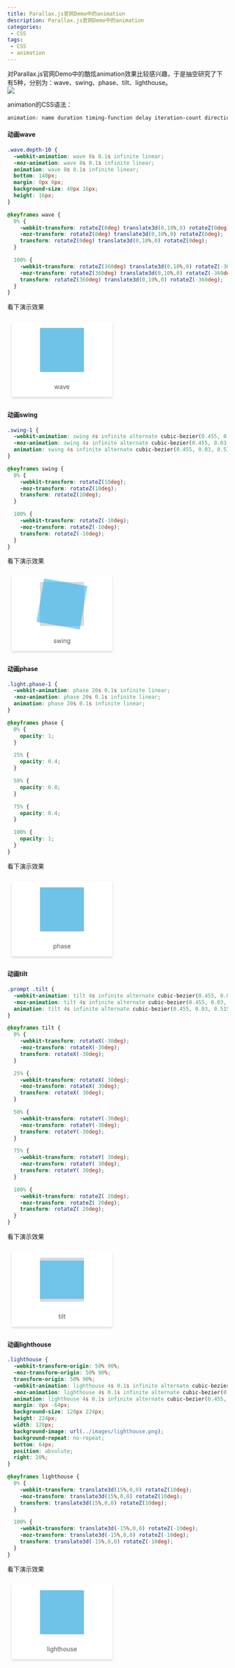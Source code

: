 ```yaml
---
title: Parallax.js官网Demo中的animation
description: Parallax.js官网Demo中的animation
categories:
 - CSS
tags:
 - CSS  
 - animation  
---
```


对Parallax.js官网Demo中的酷炫animation效果比较感兴趣，于是抽空研究了下有5种，分别为：wave、swing、phase、tilt、lighthouse。  
![](https://liyufeng.angton.com/parallax.js2.png)

animation的CSS语法：  

```css
animation: name duration timing-function delay iteration-count direction fill-mode play-state;
```

#### 动画wave  

```css
.wave.depth-10 {
  -webkit-animation: wave 8s 0.1s infinite linear;
  -moz-animation: wave 8s 0.1s infinite linear;
  animation: wave 8s 0.1s infinite linear;
  bottom: 140px;
  margin: 0px 0px;
  background-size: 40px 16px;
  height: 16px;
}

@keyframes wave {
  0% {
    -webkit-transform: rotateZ(0deg) translate3d(0,10%,0) rotateZ(0deg);
    -moz-transform: rotateZ(0deg) translate3d(0,10%,0) rotateZ(0deg);
    transform: rotateZ(0deg) translate3d(0,10%,0) rotateZ(0deg);
  }

  100% {
    -webkit-transform: rotateZ(360deg) translate3d(0,10%,0) rotateZ(-360deg);
    -moz-transform: rotateZ(360deg) translate3d(0,10%,0) rotateZ(-360deg);
    transform: rotateZ(360deg) translate3d(0,10%,0) rotateZ(-360deg);
  }
}
```

看下演示效果

<div class="card">
		<div class="box rotate1">
			<div class="fill"></div>
		</div>
		<p>wave</p>
</div>
<style type="text/css">
.card {
	display: inline-block;
	margin: 10px;
	background: #fff;
	padding: 15px;
	min-width: 200px;
	box-shadow: 0 3px 5px #ddd;
	color: #555;
	position: relative;
}
.card .box {
	width: 100px;
	height: 100px;
	margin: auto;
	background: #ddd;
	cursor: pointer;
	box-shadow: 0 0 5px #ccc inset;
}
.card .box .fill {
	width: 100px;
	height: 100px;
	position: relative;
	background: #03A9F4;
	opacity: .5;
	box-shadow: 0 0 5px #ccc;
	-webkit-transition: 0.3s;
	transition: 0.3s;
}
.card p {
	margin: 25px 0 0;
	text-align: center;
}
.rotate1 .fill {
	-webkit-animation: wave 8s 0.1s infinite linear;
    -moz-animation: wave 8s 0.1s infinite linear;
    animation: wave 8s 0.1s infinite linear;
}
@keyframes wave {
	0% {
		-webkit-transform: rotateZ(0deg) translate3d(0,10%,0) rotateZ(0deg);
		-moz-transform: rotateZ(0deg) translate3d(0,10%,0) rotateZ(0deg);
		transform: rotateZ(0deg) translate3d(0,10%,0) rotateZ(0deg);
	}
	100% {
		-webkit-transform: rotateZ(360deg) translate3d(0,10%,0) rotateZ(-360deg);
		-moz-transform: rotateZ(360deg) translate3d(0,10%,0) rotateZ(-360deg);
		transform: rotateZ(360deg) translate3d(0,10%,0) rotateZ(-360deg);
	}
}
</style>


#### 动画swing 

```css
.swing-1 {
  -webkit-animation: swing 4s infinite alternate cubic-bezier(0.455, 0.03, 0.515, 0.955);
  -moz-animation: swing 4s infinite alternate cubic-bezier(0.455, 0.03, 0.515, 0.955);
  animation: swing 4s infinite alternate cubic-bezier(0.455, 0.03, 0.515, 0.955);
}

@keyframes swing {
  0% {
    -webkit-transform: rotateZ(10deg);
    -moz-transform: rotateZ(10deg);
    transform: rotateZ(10deg);
  }

  100% {
    -webkit-transform: rotateZ(-10deg);
    -moz-transform: rotateZ(-10deg);
    transform: rotateZ(-10deg);
  }
}
```

看下演示效果

<div class="card">
		<div class="box rotate2">
			<div class="fill"></div>
		</div>
		<p>swing</p>
</div>
<style type="text/css">
.rotate2 .fill {
	-webkit-animation: swing 4s infinite alternate cubic-bezier(0.455, 0.03, 0.515, 0.955);
  -moz-animation: swing 4s infinite alternate cubic-bezier(0.455, 0.03, 0.515, 0.955);
  animation: swing 4s infinite alternate cubic-bezier(0.455, 0.03, 0.515, 0.955);
}
@keyframes swing {
  0% {
    -webkit-transform: rotateZ(10deg);
    -moz-transform: rotateZ(10deg);
    transform: rotateZ(10deg);
  }
  100% {
    -webkit-transform: rotateZ(-10deg);
    -moz-transform: rotateZ(-10deg);
    transform: rotateZ(-10deg);
  }
}
</style>

#### 动画phase    

```css
.light.phase-1 {
  -webkit-animation: phase 20s 0.1s infinite linear;
  -moz-animation: phase 20s 0.1s infinite linear;
  animation: phase 20s 0.1s infinite linear;
}

@keyframes phase {
  0% {
    opacity: 1;
  }

  25% {
    opacity: 0.4;
  }

  50% {
    opacity: 0.8;
  }

  75% {
    opacity: 0.4;
  }

  100% {
    opacity: 1;
  }
}
```

看下演示效果  

<div class="card">
		<div class="box rotate5">
			<div class="fill"></div>
		</div>
		<p>phase</p>
</div>
<style type="text/css">
.rotate5 .fill {
  -webkit-animation: phase 20s 0.1s infinite linear;
  -moz-animation: phase 20s 0.1s infinite linear;
  animation: phase 20s 0.1s infinite linear;
}
@keyframes phase {
  0% {
    opacity: 1;
  }
  25% {
    opacity: 0.4;
  }
  50% {
    opacity: 0.8;
  }
  75% {
    opacity: 0.4;
  }
  100% {
    opacity: 1;
  }
}
</style>

#### 动画tilt  

```css
.prompt .tilt {
  -webkit-animation: tilt 4s infinite alternate cubic-bezier(0.455, 0.03, 0.515, 0.955);
  -moz-animation: tilt 4s infinite alternate cubic-bezier(0.455, 0.03, 0.515, 0.955);
  animation: tilt 4s infinite alternate cubic-bezier(0.455, 0.03, 0.515, 0.955);
}

@keyframes tilt {
  0% {
    -webkit-transform: rotateX(-30deg);
    -moz-transform: rotateX(-30deg);
    transform: rotateX(-30deg);
  }

  25% {
    -webkit-transform: rotateX( 30deg);
    -moz-transform: rotateX( 30deg);
    transform: rotateX( 30deg);
  }

  50% {
    -webkit-transform: rotateY(-30deg);
    -moz-transform: rotateY(-30deg);
    transform: rotateY(-30deg);
  }

  75% {
    -webkit-transform: rotateY( 30deg);
    -moz-transform: rotateY( 30deg);
    transform: rotateY( 30deg);
  }

  100% {
    -webkit-transform: rotateZ( 20deg);
    -moz-transform: rotateZ( 20deg);
    transform: rotateZ( 20deg);
  }
}
```

看下演示效果  

<div class="card">
		<div class="box rotate3">
			<div class="fill"></div>
		</div>
		<p>tilt</p>
</div>
<style type="text/css">
.rotate3 .fill {
	-webkit-animation: tilt 4s infinite alternate cubic-bezier(0.455, 0.03, 0.515, 0.955);
  -moz-animation: tilt 4s infinite alternate cubic-bezier(0.455, 0.03, 0.515, 0.955);
  animation: tilt 4s infinite alternate cubic-bezier(0.455, 0.03, 0.515, 0.955);
}
@keyframes tilt {
  0% {
    -webkit-transform: rotateX(-30deg);
    -moz-transform: rotateX(-30deg);
    transform: rotateX(-30deg);
  }
  25% {
    -webkit-transform: rotateX( 30deg);
    -moz-transform: rotateX( 30deg);
    transform: rotateX( 30deg);
  }
  50% {
    -webkit-transform: rotateY(-30deg);
    -moz-transform: rotateY(-30deg);
    transform: rotateY(-30deg);
  }
  75% {
    -webkit-transform: rotateY( 30deg);
    -moz-transform: rotateY( 30deg);
    transform: rotateY( 30deg);
  }
  100% {
    -webkit-transform: rotateZ( 20deg);
    -moz-transform: rotateZ( 20deg);
    transform: rotateZ( 20deg);
  }
}
</style>

#### 动画lighthouse  

```css
.lighthouse {
  -webkit-transform-origin: 50% 90%;
  -moz-transform-origin: 50% 90%;
  transform-origin: 50% 90%;
  -webkit-animation: lighthouse 4s 0.1s infinite alternate cubic-bezier(0.455, 0.03, 0.515, 0.955);
  -moz-animation: lighthouse 4s 0.1s infinite alternate cubic-bezier(0.455, 0.03, 0.515, 0.955);
  animation: lighthouse 4s 0.1s infinite alternate cubic-bezier(0.455, 0.03, 0.515, 0.955);
  margin: 0px -64px;
  background-size: 128px 224px;
  height: 224px;
  width: 128px;
  background-image: url(../images/lighthouse.png);
  background-repeat: no-repeat;
  bottom: 64px;
  position: absolute;
  right: 20%;
}

@keyframes lighthouse {
  0% {
    -webkit-transform: translate3d(15%,0,0) rotateZ(10deg);
    -moz-transform: translate3d(15%,0,0) rotateZ(10deg);
    transform: translate3d(15%,0,0) rotateZ(10deg);
  }

  100% {
    -webkit-transform: translate3d(-15%,0,0) rotateZ(-10deg);
    -moz-transform: translate3d(-15%,0,0) rotateZ(-10deg);
    transform: translate3d(-15%,0,0) rotateZ(-10deg);
  }
}
```

看下演示效果  

<div class="card">
		<div class="box rotate4">
			<div class="fill"></div>
		</div>
		<p>lighthouse</p>
</div>
<style type="text/css">
.rotate4 .fill {
  -webkit-transform-origin: 50% 90%;
  -moz-transform-origin: 50% 90%;
  transform-origin: 50% 90%;
  -webkit-animation: lighthouse 4s 0.1s infinite alternate cubic-bezier(0.455, 0.03, 0.515, 0.955);
  -moz-animation: lighthouse 4s 0.1s infinite alternate cubic-bezier(0.455, 0.03, 0.515, 0.955);
  animation: lighthouse 4s 0.1s infinite alternate cubic-bezier(0.455, 0.03, 0.515, 0.955);
}
@keyframes lighthouse {
  0% {
    -webkit-transform: translate3d(15%,0,0) rotateZ(10deg);
    -moz-transform: translate3d(15%,0,0) rotateZ(10deg);
    transform: translate3d(15%,0,0) rotateZ(10deg);
  }
  100% {
    -webkit-transform: translate3d(-15%,0,0) rotateZ(-10deg);
    -moz-transform: translate3d(-15%,0,0) rotateZ(-10deg);
    transform: translate3d(-15%,0,0) rotateZ(-10deg);
  }
}